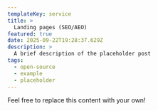 ```yaml
---
templateKey: service
title: >
  Landing pages (SEO/AEO)
featured: true
date: 2025-09-22T19:28:37.629Z
description: >
  A brief description of the placeholder post
tags:
  - open-source
  - example
  - placeholder
---
```


Feel free to replace this content with your own!
